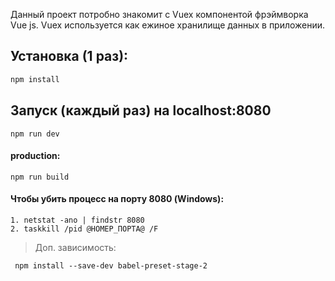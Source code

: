 Данный проект потробно знакомит с Vuex компонентой фрэймворка Vue js. Vuex используется как ежиное хранилище данных в приложении.


## Установка (1 раз):

``` bash
npm install
```
## Запуск (каждый раз) на localhost:8080
```
npm run dev
```
#### production:
```
npm run build
```

#### Чтобы убить процесс на порту 8080 (Windows):
```
1. netstat -ano | findstr 8080
2. taskkill /pid @НОМЕР_ПОРТА@ /F
``` 
> Доп. зависимость:
``` 
 npm install --save-dev babel-preset-stage-2
``` 
